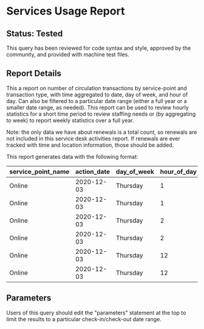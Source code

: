# Services Usage Report

## Status: Tested

This query has been reviewed for code syntax and style, approved by the community, and provided with machine test files.

## Report Details

This a report on number of circulation transactions by service-point and transaction type, with time aggregated to date, day of week, and hour of day. Can also be filtered to a particular date range (either a full year or a smaller date range, as needed). This report can be used to review hourly statistics for a short time period to review staffing needs or (by aggregating to week) to report weekly statistics over a full year.

Note: the only data we have about renewals is a total count, so renewals are not included in this service desk activities report.  If renewals are ever tracked with time and location information, those should be added.

This report generates data with the following format:

| service\_point\_name | action\_date | day\_of\_week | hour\_of\_day | material\_type\_name | action\_type | item\_effective\_location\_name\_at\_check\_out | item\_status | ct
|---|---|---|---|---|---|---|---|---|
|Online | 2020-12-03 | Thursday  | 1 | book | Checkin | Main Library | In transit | 1|
|Online | 2020-12-03 | Thursday  | 1 | book | Checkout | Main Library | In transit | 1|
|Online | 2020-12-03 | Thursday  | 2 | book | Checkin | Main Library | In transit | 1|
|Online | 2020-12-03 | Thursday  | 2 | book | Checkout | Main Library | In transit | 1|
|Online | 2020-12-03 | Thursday  | 12 | book | Checkin | Main Library | In transit | 1|
|Online | 2020-12-03 | Thursday  | 12 | book | Checkout | Main Library | In transit | 1|

## Parameters

Users of this query should edit the "parameters" statement at the top to limit the results to a particular check-in/check-out date range.
